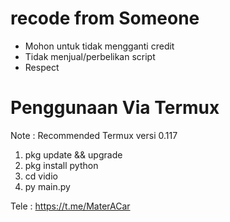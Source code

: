 # recode from Someone

- Mohon untuk tidak mengganti credit
- Tidak menjual/perbelikan script
- Respect

# Penggunaan Via Termux

Note : Recommended Termux versi 0.117

1. pkg update && upgrade
2. pkg install python
3. cd vidio
4. py main.py

Tele : https://t.me/MaterACar
